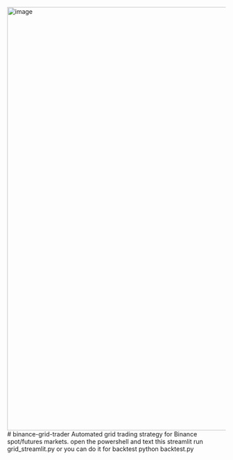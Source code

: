<img width="1337" height="975" alt="image" src="https://github.com/user-attachments/assets/bc6e13b6-e323-4575-bb04-03cb6405ad76" /># binance-grid-trader
Automated grid trading strategy for Binance spot/futures markets.
open the powershell and text this  streamlit run grid_streamlit.py
or you can do it for backtest python backtest.py 



